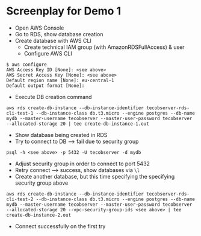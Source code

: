 # Screenplay for Demo 1

* Open AWS Console
* Go to RDS, show database creation
* Create database with AWS CLI
  * Create technical IAM group (with AmazonRDSFullAccess) & user
  * Configure AWS CLI
```
$ aws configure
AWS Access Key ID [None]: <see above>
AWS Secret Access Key [None]: <see above>
Default region name [None]: eu-central-1
Default output format [None]: 
```
  * Execute DB creation command
```
aws rds create-db-instance --db-instance-identifier tecobserver-rds-cli-test-1 --db-instance-class db.t3.micro --engine postgres --db-name mydb --master-username tecobserver --master-user-password tecobserver --allocated-storage 20 | tee create-db-instance-1.out
```
  * Show database being created in RDS
  * Try to connect to DB --> fail due to security group
```
psql -h <see above> -p 5432 -U tecobserver -d mydb
```
  * Adjust security group in order to connect to port 5432
  * Retry connect --> success, show databases via `\l`
  * Create another database, but this time specifying the specifying security group above
```
aws rds create-db-instance --db-instance-identifier tecobserver-rds-cli-test-2 --db-instance-class db.t3.micro --engine postgres --db-name mydb --master-username tecobserver --master-user-password tecobserver --allocated-storage 20 --vpc-security-group-ids <see above> | tee create-db-instance-2.out
```
  * Connect successfully on the first try
